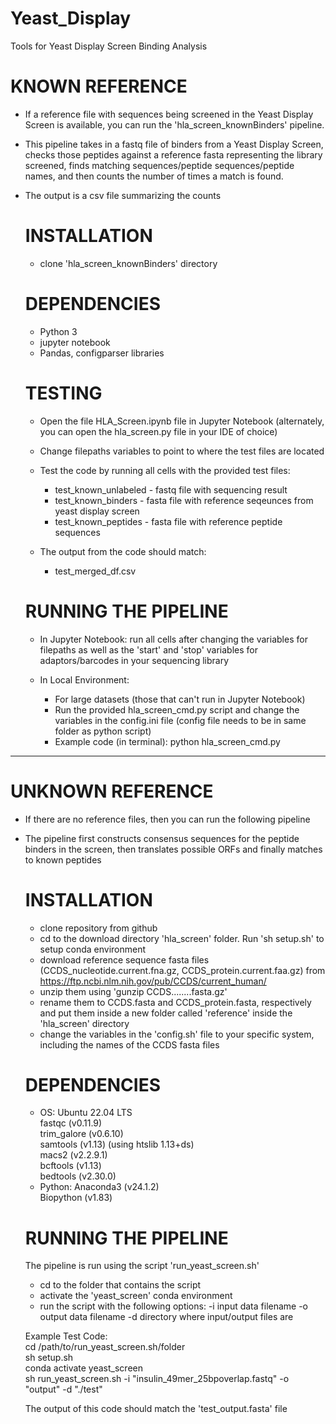 # Yeast_Display
Tools for Yeast Display Screen Binding Analysis

# KNOWN REFERENCE
- If a reference file with sequences being screened in the Yeast Display Screen is available, you can run the 'hla_screen_knownBinders' pipeline.
- This pipeline takes in a fastq file of binders from a Yeast Display Screen, checks those peptides against a reference fasta representing the library screened, finds matching sequences/peptide sequences/peptide names, and then counts the number of times a match is found.
- The output is a csv file summarizing the counts

  # INSTALLATION
  - clone 'hla_screen_knownBinders' directory
  
  # DEPENDENCIES
  - Python 3
  - jupyter notebook
  - Pandas, configparser libraries
 
  # TESTING
  - Open the file HLA_Screen.ipynb file in Jupyter Notebook (alternately, you can open the hla_screen.py file in your IDE of choice)
  - Change filepaths variables to point to where the test files are located
  - Test the code by running all cells with the provided test files:
    - test_known_unlabeled - fastq file with sequencing result
    - test_known_binders - fasta file with reference seqeunces from yeast display screen
    - test_known_peptides - fasta file with reference peptide sequences
    
  - The output from the code should match:
    - test_merged_df.csv
 
  # RUNNING THE PIPELINE
  - In Jupyter Notebook: run all cells after changing the variables for filepaths as well as the 'start' and 'stop' variables for adaptors/barcodes in your sequencing library
    
  - In Local Environment:
    - For large datasets (those that can't run in Jupyter Notebook)
    - Run the provided hla_screen_cmd.py script and change the variables in the config.ini file (config file needs to be in same folder as python script)
    - Example code (in terminal):
      python hla_screen_cmd.py
      

_________________________________________________________________________________________________________________________________________________________________

# UNKNOWN REFERENCE
- If there are no reference files, then you can run the following pipeline
- The pipeline first constructs consensus sequences for the peptide binders in the screen, then translates possible ORFs and finally matches to known peptides

	# INSTALLATION
	- clone repository from github
	- cd to the download directory 'hla_screen' folder. Run 'sh setup.sh' to setup conda environment
	- download reference sequence fasta files (CCDS_nucleotide.current.fna.gz, CCDS_protein.current.faa.gz) from https://ftp.ncbi.nlm.nih.gov/pub/CCDS/current_human/
	- 	unzip them using 'gunzip CCDS........fasta.gz'
	- 	rename them to CCDS.fasta and CCDS_protein.fasta, respectively and put them inside a new folder called 'reference' inside the 'hla_screen' directory
	- change the variables in the 'config.sh' file to your specific system, including the names of the CCDS fasta files
	
	# DEPENDENCIES
	- OS: Ubuntu 22.04 LTS  
		fastqc (v0.11.9)  
		trim_galore (v0.6.10)  
		samtools (v1.13) (using htslib 1.13+ds)  
		macs2 (v2.2.9.1)  
		bcftools (v1.13)  
		bedtools (v2.30.0)  
	- Python: Anaconda3 (v24.1.2)  
		Biopython (v1.83)  
	
	# RUNNING THE PIPELINE
	The pipeline is run using the script 'run_yeast_screen.sh'
	- cd to the folder that contains the script
	- activate the 'yeast_screen' conda environment
	- run the script with the following options:
		-i	input data filename
		-o	output data filename
		-d	directory where input/output files are
	
	Example Test Code:  
	cd /path/to/run_yeast_screen.sh/folder  
	sh setup.sh  
	conda activate yeast_screen  
	sh run_yeast_screen.sh -i "insulin_49mer_25bpoverlap.fastq" -o "output" -d "./test"  
	  
	The output of this code should match the 'test_output.fasta' file

